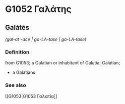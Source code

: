 # G1052 Γαλάτης

## Galátēs

_(gal-at'-ace | ga-LA-tase | ga-LA-tase)_

### Definition

from G1053; a Galatian or inhabitant of Galatia; Galatian; 

- a Galatians

### See also

[[G1053|G1053 Γαλατία]]
